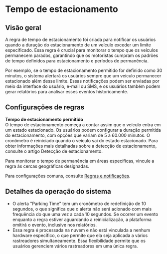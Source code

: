 # Tempo de estacionamento

## Visão geral

A regra de tempo de estacionamento foi criada para notificar os usuários quando a duração do estacionamento de um veículo exceder um limite especificado. Essa regra é crucial para monitorar o tempo que os veículos permanecem parados, garantindo que os motoristas cumpram os padrões de tempo definidos para estacionamento e períodos de permanência.

Por exemplo, se o tempo de estacionamento permitido for definido como 30 minutos, o sistema alertará os usuários sempre que um veículo permanecer estacionado além desse limite. Essas notificações podem ser enviadas por meio da interface do usuário, e-mail ou SMS, e os usuários também podem gerar relatórios para analisar esses eventos historicamente.

## Configurações de regras

**Tempo de estacionamento permitido**  
O tempo de estacionamento começa a contar assim que o veículo entra em um estado estacionado. Os usuários podem configurar a duração permitida do estacionamento, com opções que variam de 5 a 60.000 minutos. O cronômetro é reiniciado quando o veículo sai do estado estacionado. Para obter informações mais detalhadas sobre a detecção de estacionamento, consulte o artigo Detecção de estacionamento.

Para monitorar o tempo de permanência em áreas específicas, vincule a regra às cercas geográficas designadas.

Para configurações comuns, consulte [Regras e notificações](../../regras-e-notificacoes.md).

## Detalhes da operação do sistema

- O alerta "Parking Time" tem um cronômetro de redefinição de 10 segundos, o que significa que o alerta não será acionado com mais frequência do que uma vez a cada 10 segundos. Se ocorrer um evento enquanto a regra estiver aguardando a reinicialização, a plataforma omitirá o evento, inclusive nos relatórios.
- Essa regra é processada na nuvem e não está vinculada a nenhum hardware específico, o que permite que ela seja aplicada a vários rastreadores simultaneamente. Essa flexibilidade permite que os usuários gerenciem vários rastreadores em uma única regra.